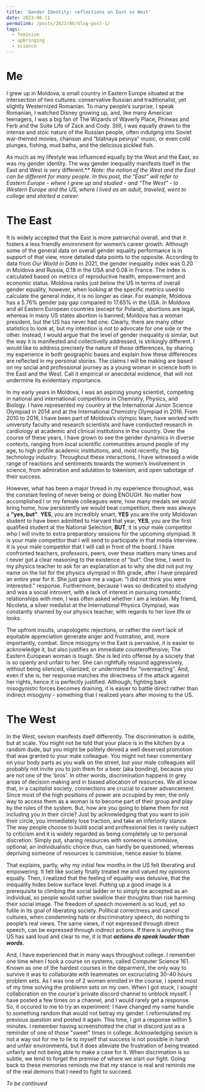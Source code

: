 ```yaml
---
title: 'Gender Identity: reflections on East vs West'
date: 2023-06-11
permalink: /posts/2023/06/blog-post-1/
tags:
  - feminism
  - upbringing
  - science
---
```


Me
======

I grew up in Moldova, a small country in Eastern Europe situated at the intersection of two cultures: conservative Russian and traditionalist, yet slightly Westernized Romanian. To many people’s surprise, I speak Romanian, I watched Disney growing up, and, like many American teenagers, I was a big fan of The Wizards of Waverly Place, Phineas and Ferb and the Suite Life of Zack and Cody. Still, I was equally drawn to the intense and stoic nature of the Russian people, often indulging into Soviet war-themed movies, chanson and “blatnaya pesnya” music, or even cold plunges, fishing, mud baths, and the delicious pickled fish. 

As much as my lifestyle was influenced equally by the West and the East, so was my gender identity. The way gender inequality manifests itself in the East and West is very different.** *Note: the notion of the West and the East can be different for many people. In this post, the “East” will refer to Eastern Europe - where I grew up and studied - and  “The West” - to Western Europe and the US, where I lived as an adult, traveled, went to college and started a career.*

The East
======
It is widely accepted that the East is more patriarchal overall, and that it fosters a less friendly environment for women’s career growth. Although some of the general data on overall gender equality performance is in support of that view, more detailed data points to the opposite. According to data from *Our World in Data* in 2021, the gender inequality index was 0.20 in Moldova and Russia, 0.18 in the USA and 0.08 in France. The index is calculated based on metrics of reproductive health, empowerment and economic status. Moldova ranks just below the US in terms of overall gender equality, however, when looking at the specific metrics used to calculate the general index, it is no longer as clear. For example, Moldova has a 5.76% gender pay gap compared to 17.65% in the USA. In Moldova and all Eastern European countries (except for Poland), abortions are legal, whereas in many US states abortion is banned; Moldova has a woman president, but the US has never had one. Clearly, there are many other statistics to look at, but my intention is not to advocate for one side or the other. Instead, I would argue that the level of gender inequality is similar, but the way it is manifested and collectivelly addressed, is strikingly different. I would like to address precisely the nature of those differences, by sharing my experience in both geographic bases and explain how these differences are reflected in my personal stories. The claims I will be making are based on my social and professional journey as a young woman in science both in the East and the West. Call it empirical or anecdotal evidence, that will not undermine its evidentiary importance.  


In my early years in Moldova, I was an aspiring young scientist, competing in national and international competitions in Chemistry, Physics, and Biology. I have represented my country at the International Junior Science Olympiad in 2014 and at the International Chemistry Olympiad in 2016. From 2010 to 2016, I have been part of Moldova’s olympic team, have worked with university faculty and research scientists and have conducted research in cardiology at academic and clinical institutions in the country. Over the course of these years, I have grown to see the gender dynamics in diverse contexts, ranging from local scientific communities around people of my age, to high profile academic institutions, and, most recently, the big technology industry. Throughout these interactions, I have witnessed a wide range of reactions and sentiments towards the women’s involvement in science, from admiration and adulation to tokenism, and open sabotage of their success.

However, what has been a major thread in my experience throughout, was the constant feeling of never being or doing ENOUGH. No matter how accomplished I or my female colleagues were, how many medals we would bring home, how persistently we would beat competition, there was always a **“yes, but”**. **YES**, you are incredibly smart, **YES** you are the only Moldovan student to have been admitted to Harvard that year, **YES**, you are the first qualified student at the National Selection, **BUT**, it is your male competitor who I will invite to extra preparatory sessions for the upcoming olympiad. It is your male competitor that I will send to participate in that media interview. It is your male competitor that I will call in front of the board. I have confronted teachers, professors, peers, over these matters many times and I never got a clear reasoning to the existence of “but”. One time, I went to my physics teacher to ask for an explanation as to why she did not put my name on the list for the physics olympiad in 8th grade, after I have prepared an entire year for it. She just gave me a vague: “I did not think you were interested.” response. Furthermore, because I was so dedicated to studying and was a social introvert, with a lack of interest in pursuing romantic relationships with men, I was often asked whether I am a lesbian. My friend, Nicoleta, a silver medalist at the International Physics Olympiad, was constantly shamed by our physics teacher, with regards to her love life or looks.

The upfront insults, unapologetic rejections, or rather the overt lack of equitable appreciation generate anger and frustration, and, more importantly, combat.  Since misogyny in the East is pervasive, it is easier to acknowledge it, but also justifies an immediate counteroffensive; The Eastern European woman is tough. She is led into offense by a society that is so openly and unfair to her. She can rightfully respond aggressively, without being silenced, vilanized, or undermined for “overreacting”. And, even if she is, her response matches the directness of the attack against her rights, hence it is perfectly justified. Although, fighting back misogynistic forces becomes draining, it is easier to battle direct rather than indirect misogyny - something that I realized years after moving to the US.

The West
======
In the West, sexism manifests itself differently. The discrimination is subtle, but at scale. You might not be told that your place is in the kitchen by a random dude, but you might be politely denied a well deserved promotion that was granted to your male colleague. You might not hear commentary on your body parts as you walk on the street, but your male colleagues will probably not invite you to join them for a beer (aka bonding), because you are not one of the 'bros'. In other words, discrimination happens in grey areas of decision making and in biased allocation of resources. We all know that, in a capitalist society, connections are crucial to career advancement. Since most of the high positions of power are occupied by men, the only way to access them as a woman is to become part of their group and play by the rules of the system. But, how are you going to blame them for not including you in their circle? Just by acknowledging that you want to join their circle, you immediately lose traction, and take an inferiority stance. The way people choose to build social and professional ties is rarely subject to criticism and it is widely regarded as being completely up to personal discretion. Simply put, sharing resources with someone is ommisive, optional, an individualistic choice thus, can hardly be questioned, whereas depriving someone of resources is commisive, hence easier to blame. 

That explains, partly, why my initial few months in the US felt liberating and empowering. It felt like society finally treated me and valued my opinions equally. Then, I realized that the feeling of equality was delusive, that the inequality hides below surface level. Putting up a good image is a prerequisite to climbing the social ladder or to simply be accepted as an individual, so people would rather swallow their thoughts than risk harming their social image. The freedom of speech movement is so loud, yet so futile in its goal of liberating society. Political correctness and cancel cultures, when condemning hate or discriminatory speech, do nothing to people’s real views. The same views, if not expressed through direct speech, can be expressed through indirect actions. If there is anything the US has said loud and clear to me, it is that ***actions do speak louder than words.*** 

And, I have experienced that in many ways throughout college. I remember one time when I took a course on systems, called Computer Science 161. Known as one of the hardest courses in the deparment, the only way to survive it was to collaborate with teammates on excruciating 30-40 hours problem sets. As I was one of 2 women enrolled in the course, I spend most of my time solving the problemn sets on my own. When I got stuck, I sought collaboration on the course's private discord channel to unblock myself. I have posted a few times on a channel, and I would rarely get a response. So, it occured to me to try an experiment: I have changed my name handle to something random that would not betray my gender. I reformulated my previous question and posted it again. This time, I got a response within 5 minutes. I remember having screenshotted the chat in discord just as a reminder of one of those "sweet" times in college. Acknowledging sexism is not a way out for me to lie to myself that success is not possible in harsh and unfair environments, but it does alleviate the frustration of being treated unfairly and not being able to make a case for it. When discrimation is so subtle, we tend to forget the premise of where we start our fight. Going back to these memories reminds me that my stance is real and reminds me of the real demons that I need to fight to succeed. 

*To be continued*
